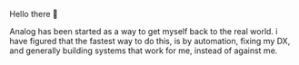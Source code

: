 Hello there :wave:

Analog has been started as a way to get myself back to the real world.
i have figured that the fastest way to do this, is by automation, fixing my DX, and generally building systems that work for me, instead of against me.